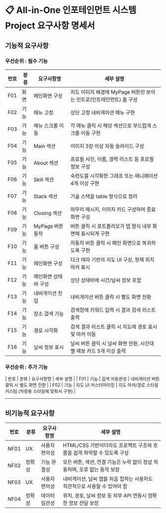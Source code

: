 # 📋 All-in-One 인포테인먼트 시스템 Project 요구사항 명세서

## 기능적 요구사항

### 우선순위 : 필수 기능

| 번호 | 분류 | 요구사항명 | 세부 설명 |
|------|------|------------|-----------|
| F01 | 화면 | 메인화면 구성 | 지도 이미지 배경에 MyPage 버튼만 보이는 인트로(인트레인먼트) 홈 구성 |
| F02 | 기능 | 메뉴 고정 | 상단 고정 내비게이션 메뉴 구현 |
| F03 | 기능 | 메뉴 스크롤 이동 | 각 메뉴 클릭 시 해당 섹션으로 부드럽게 스크롤 이동 구현 |
| F04 | 기능 | Main 섹션 | 이미지 3장 이상 자동 슬라이드 구성 |
| F05 | 기능 | About 섹션 | 프로필 사진, 이름, 경력 리스트 등 프로필 정보 구성 |
| F06 | 기능 | Skill 섹션 | 숙련도를 시각화한 그래프 또는 애니메이션 4개 이상 구현 |
| F07 | 기능 | Stack 섹션 | 기술 스택을 table 형식으로 정리 |
| F08 | 기능 | Closing 섹션 | 마무리 메시지, 이미지 카드 구성하여 종료 화면 구성 |
| F09 | 기능 | MyPage 버튼 동작 | 버튼 클릭 시 포트폴리오가 탭 형식 내부 화면에 표시되게 구현 |
| F10 | 기능 | 홈 버튼 구성 | 자동차 버튼 클릭 시 메인 화면으로 복귀하도록 구현 |
| F11 | 기능 | 메인화면 구성 | 다크 테마 기반의 지도 UI 구성, 현재 위치 마커 표시 |
| F12 | 기능 | 메인화면 상태바 구성 | 상단 상태바에 시간/날씨 정보 포함 |
| F13 | 기능 | 내비게이션 진입 | 내비게이션 버튼 클릭 시 별도 화면 전환 |
| F14 | 기능 | 장소 검색 기능 | 검색창에 키워드 입력 시 결과 검색 리스트 출력 |
| F15 | 기능 | 경로 시각화 | 검색 결과 리스트 클릭 시 지도에 경로 표시 및 마커 이동 |
| F16 | 기능 | 날씨 정보 표시 | 날씨 버튼 클릭 시 날씨 화면 전환, 시간대별 예보 카드 5개 이상 출력 |

### 우선순위 : 추가 기능

| 번호 | 분류 | 요구사항명 | 세부 설명 |
| F01 | 기능 | 검색 자동완성 | 내비게이션 버튼 클릭 시 별도 화면 전환 |
| F02 | 기능 | 지도 UI 커스터마이징 | 지도 마커/경로 스타일 커스텀 (차량용 스타일에 맞춰서 구현) |

---

## 비기능적 요구사항

| 번호 | 분류 | 요구사항명 | 세부 설명 |
|------|------|------------|-----------|
| NF01 | UX | 사용자 편의성 | HTML/CSS 기반이더라도 프로젝트 구조와 흐름을 쉽게 파악할 수 있도록 구성 |
| NF02 | 정확성 | 기능 완결성 | 모든 버튼, 섹션, 연결 기능은 누락 없이 정상 작동하며, 오류 없는 동작 보장 |
| NF03 | UX | 사용자 편의성 | 내비게이션, 날씨 앱을 처음 접하는 사용자도 직관적으로 사용할 수 있어야 함 |
| NF04 | 정확성 | 데이터 일관성 | 위치, 경로, 날씨 정보 등 외부 API 연동시 정확한 정보 전달 보장 |
